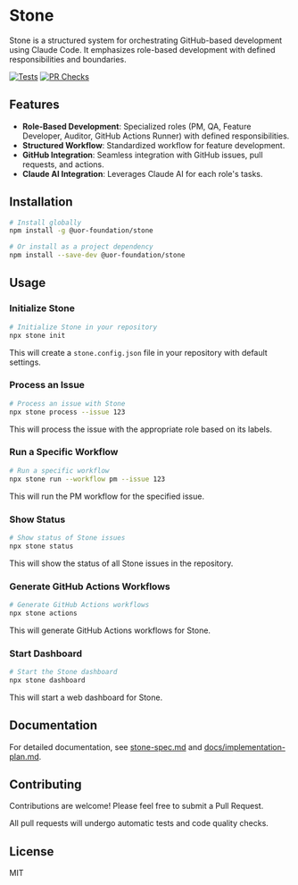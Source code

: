 # Stone

Stone is a structured system for orchestrating GitHub-based development using Claude Code. It emphasizes role-based development with defined responsibilities and boundaries.

[![Tests](https://github.com/uor-foundation/stone/actions/workflows/test.yml/badge.svg)](https://github.com/uor-foundation/stone/actions/workflows/test.yml)
[![PR Checks](https://github.com/uor-foundation/stone/actions/workflows/pr-checks.yml/badge.svg)](https://github.com/uor-foundation/stone/actions/workflows/pr-checks.yml)

## Features

* **Role-Based Development**: Specialized roles (PM, QA, Feature Developer, Auditor, GitHub Actions Runner) with defined responsibilities.
* **Structured Workflow**: Standardized workflow for feature development.
* **GitHub Integration**: Seamless integration with GitHub issues, pull requests, and actions.
* **Claude AI Integration**: Leverages Claude AI for each role's tasks.

## Installation

```bash
# Install globally
npm install -g @uor-foundation/stone

# Or install as a project dependency
npm install --save-dev @uor-foundation/stone
```

## Usage

### Initialize Stone

```bash
# Initialize Stone in your repository
npx stone init
```

This will create a `stone.config.json` file in your repository with default settings.

### Process an Issue

```bash
# Process an issue with Stone
npx stone process --issue 123
```

This will process the issue with the appropriate role based on its labels.

### Run a Specific Workflow

```bash
# Run a specific workflow
npx stone run --workflow pm --issue 123
```

This will run the PM workflow for the specified issue.

### Show Status

```bash
# Show status of Stone issues
npx stone status
```

This will show the status of all Stone issues in the repository.

### Generate GitHub Actions Workflows

```bash
# Generate GitHub Actions workflows
npx stone actions
```

This will generate GitHub Actions workflows for Stone.

### Start Dashboard

```bash
# Start the Stone dashboard
npx stone dashboard
```

This will start a web dashboard for Stone.

## Documentation

For detailed documentation, see [stone-spec.md](stone-spec.md) and [docs/implementation-plan.md](docs/implementation-plan.md).

## Contributing

Contributions are welcome! Please feel free to submit a Pull Request.

All pull requests will undergo automatic tests and code quality checks.

## License

MIT
